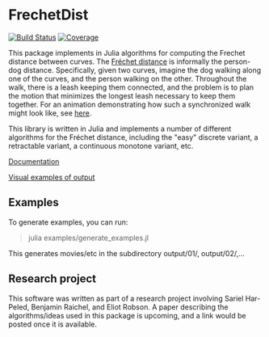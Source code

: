 # FrechetDist

[![Build Status](https://github.com/YourUserNameOnGithub/FrechetDist.jl/actions/workflows/CI.yml/badge.svg?branch=main)](https://github.com/YourUserNameOnGithub/FrechetDist.jl/actions/workflows/CI.yml?query=branch%3Amain)
[![Coverage](https://codecov.io/gh/YourUserNameOnGithub/FrechetDist.jl/branch/main/graph/badge.svg)](https://codecov.io/gh/YourUserNameOnGithub/FrechetDist.jl)

This package implements in Julia algorithms for computing the Frechet distance
between curves. The [Fréchet
distance](https://en.wikipedia.org/wiki/Fr%C3%A9chet_distance) is
informally the person-dog distance. Specifically, given two curves,
imagine the dog walking along one of the curves, and the person
walking on the other. Throughout the walk, there is a leash keeping
them connected, and the problem is to plan the motion that minimizes
the longest leash necessary to keep them together. For an animation
demonstrating how such a synchronized walk might look like, see
[here](https://www.youtube.com/watch?v=j5pPVC-mw_I).

This library is written in Julia and implements a number of different
algorithms for the Fréchet distance, including the "easy" discrete
variant, a retractable variant, a continuous monotone variant, etc.

[Documentation](https://sarielhp.github.io/FrechetDist.jl/dev/)

[Visual examples of output](  https://sarielhp.org/p/24/frechet_ve/examples/)

## Examples

To generate examples, you can run:

> julia examples/generate_examples.jl

This generates movies/etc in the subdirectory output/01/, output/02/,...

## Research project

This software was written as part of a research project involving
Sariel Har-Peled, Benjamin Raichel, and Eliot Robson. A paper
describing the algorithms/ideas used in this package is upcoming, and
a link would be posted once it is available.
